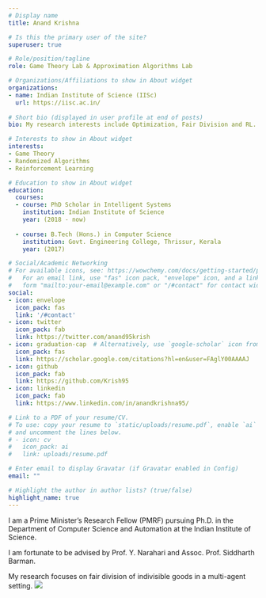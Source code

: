 ```yaml
---
# Display name
title: Anand Krishna

# Is this the primary user of the site?
superuser: true

# Role/position/tagline
role: Game Theory Lab & Approximation Algorithms Lab

# Organizations/Affiliations to show in About widget
organizations:
- name: Indian Institute of Science (IISc)
  url: https://iisc.ac.in/
  
# Short bio (displayed in user profile at end of posts)
bio: My research interests include Optimization, Fair Division and RL.

# Interests to show in About widget
interests:
- Game Theory
- Randomized Algorithms
- Reinforcement Learning

# Education to show in About widget
education:
  courses:
  - course: PhD Scholar in Intelligent Systems
    institution: Indian Institute of Science
    year: (2018 - now)
    
  - course: B.Tech (Hons.) in Computer Science
    institution: Govt. Engineering College, Thrissur, Kerala
    year: (2017)

# Social/Academic Networking
# For available icons, see: https://wowchemy.com/docs/getting-started/page-builder/#icons
#   For an email link, use "fas" icon pack, "envelope" icon, and a link in the
#   form "mailto:your-email@example.com" or "/#contact" for contact widget.
social:
- icon: envelope
  icon_pack: fas
  link: '/#contact'
- icon: twitter
  icon_pack: fab
  link: https://twitter.com/anand95krish
- icon: graduation-cap  # Alternatively, use `google-scholar` icon from `ai` icon pack
  icon_pack: fas
  link: https://scholar.google.com/citations?hl=en&user=FAglY00AAAAJ
- icon: github
  icon_pack: fab
  link: https://github.com/Krish95
- icon: linkedin
  icon_pack: fab
  link: https://www.linkedin.com/in/anandkrishna95/

# Link to a PDF of your resume/CV.
# To use: copy your resume to `static/uploads/resume.pdf`, enable `ai` icons in `params.toml`, 
# and uncomment the lines below.
# - icon: cv
#   icon_pack: ai
#   link: uploads/resume.pdf

# Enter email to display Gravatar (if Gravatar enabled in Config)
email: ""

# Highlight the author in author lists? (true/false)
highlight_name: true
---
```


I am a Prime Minister’s Research Fellow (PMRF) pursuing Ph.D. in the Department of Computer Science and Automation at the Indian Institute of Science.

I am fortunate to be advised by Prof. Y. Narahari and Assoc. Prof. Siddharth Barman.

My research focuses on fair division of indivisible goods in a multi-agent setting.
[![](https://imgs.xkcd.com/comics/here_to_help.png)](https://xkcd.com/1831/)


